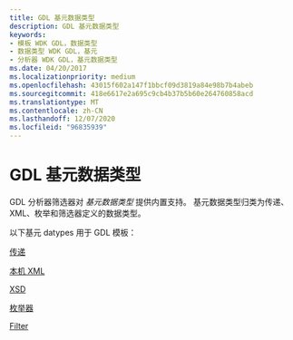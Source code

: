 ```yaml
---
title: GDL 基元数据类型
description: GDL 基元数据类型
keywords:
- 模板 WDK GDL，数据类型
- 数据类型 WDK GDL，基元
- 分析器 WDK GDL，基元数据类型
ms.date: 04/20/2017
ms.localizationpriority: medium
ms.openlocfilehash: 43015f602a147f1bbcf09d3819a84e98b7b4abeb
ms.sourcegitcommit: 418e6617e2a695c9cb4b37b5b60e264760858acd
ms.translationtype: MT
ms.contentlocale: zh-CN
ms.lasthandoff: 12/07/2020
ms.locfileid: "96835939"
---
```

# <a name="gdl-primitive-data-types"></a>GDL 基元数据类型


GDL 分析器筛选器对 *基元数据类型* 提供内置支持。 基元数据类型归类为传递、XML、枚举和筛选器定义的数据类型。

以下基元 datypes 用于 GDL 模板：

[传递](passthrough-template-data-types.md)

[本机 XML](native-xml-template-data-types.md)

[XSD](xsd-template-data-types.md)

[枚举器](enumerator-template-data-type.md)

[Filter](filter-template-data-type.md)

 

 




